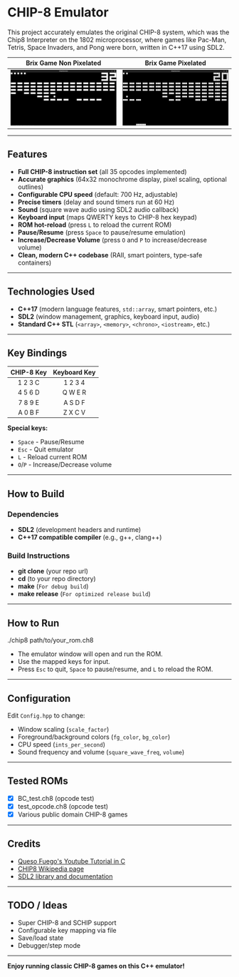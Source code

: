 # CHIP-8 Emulator

This project accurately emulates the original CHIP-8 system, which was the Chip8 Interpreter on the 1802 microprocessor, where games like Pac-Man, Tetris, Space Invaders, and Pong were born, written in C++17 using SDL2.  

| Brix Game Non Pixelated | Brix Game Pixelated |
|:-----------------------:|:-------------------:|
| ![Brix](Images/BrixChip8.png) | ![Brix](Images/BrixPixelated.png) |



---

## Features

- **Full CHIP-8 instruction set** (all 35 opcodes implemented)
- **Accurate graphics** (64x32 monochrome display, pixel scaling, optional outlines)
- **Configurable CPU speed** (default: 700 Hz, adjustable)
- **Precise timers** (delay and sound timers run at 60 Hz)
- **Sound** (square wave audio using SDL2 audio callback)
- **Keyboard input** (maps QWERTY keys to CHIP-8 hex keypad)
- **ROM hot-reload** (press `L` to reload the current ROM)
- **Pause/Resume** (press `Space` to pause/resume emulation)
- **Increase/Decrease Volume** (press `O` and `P` to increase/decrease volume)
- **Clean, modern C++ codebase** (RAII, smart pointers, type-safe containers)

---

## Technologies Used

- **C++17** (modern language features, `std::array`, smart pointers, etc.)
- **SDL2** (window management, graphics, keyboard input, audio)
- **Standard C++ STL** (`<array>`, `<memory>`, `<chrono>`, `<iostream>`, etc.)

---

## Key Bindings

| CHIP-8 Key | Keyboard Key |
|:----------:|:------------:|
| 1 2 3 C    | 1 2 3 4      |
| 4 5 6 D    | Q W E R      |
| 7 8 9 E    | A S D F      |
| A 0 B F    | Z X C V      |

**Special keys:**
- `Space` - Pause/Resume
- `Esc` - Quit emulator
- `L` - Reload current ROM
- `O`/`P` - Increase/Decrease volume

---

## How to Build

### **Dependencies**

- **SDL2** (development headers and runtime)
- **C++17 compatible compiler** (e.g., g++, clang++)

### **Build Instructions**

- **git clone** (your repo url)
- **cd** (to your repo directory)
- **make** (`For debug build`)
- **make release** (`For optimized release build`)

---

## How to Run

./chip8 path/to/your_rom.ch8


- The emulator window will open and run the ROM.
- Use the mapped keys for input.
- Press `Esc` to quit, `Space` to pause/resume, and `L` to reload the ROM.

---

## Configuration

Edit `Config.hpp` to change:
- Window scaling (`scale_factor`)
- Foreground/background colors (`fg_color`, `bg_color`)
- CPU speed (`ints_per_second`)
- Sound frequency and volume (`square_wave_freq`, `volume`)

---

## Tested ROMs

- [x] BC_test.ch8 (opcode test)
- [x] test_opcode.ch8 (opcode test)
- [x] Various public domain CHIP-8 games

---

## Credits

- [Queso Fuego's Youtube Tutorial in C](https://youtu.be/YvZ3LGaNiS0?si=xfOLVWfA1dGCN4lC)
- [CHIP8 Wikipedia page](https://en.wikipedia.org/wiki/CHIP-8)
- [SDL2 library and documentation](https://wiki.libsdl.org/SDL2/APIByCategory)

---

## TODO / Ideas

- Super CHIP-8 and SCHIP support
- Configurable key mapping via file
- Save/load state
- Debugger/step mode

---

**Enjoy running classic CHIP-8 games on this C++ emulator!**